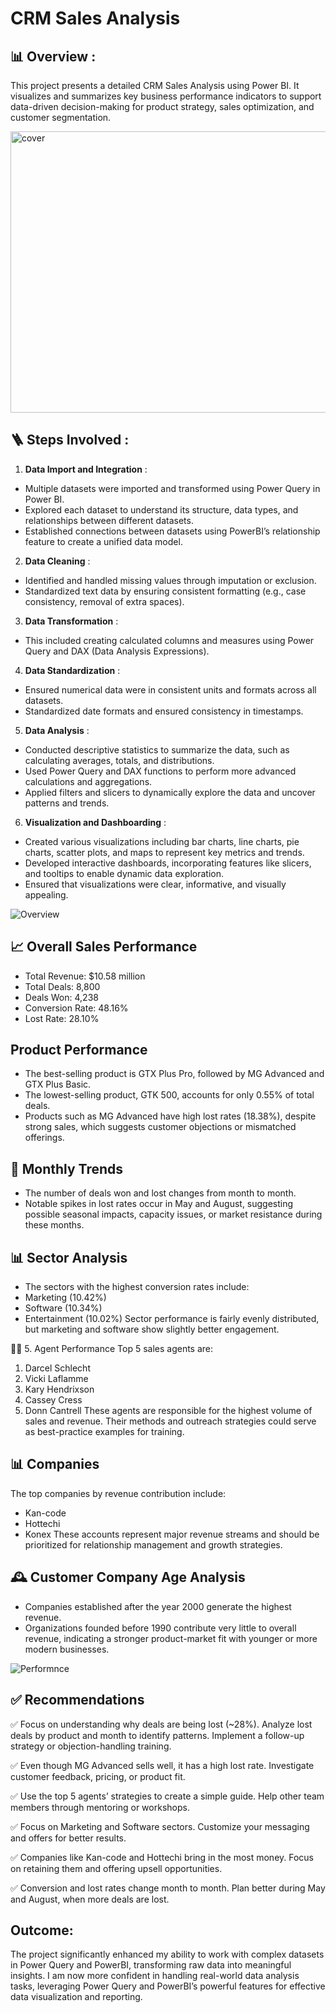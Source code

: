 # CRM Sales Analysis

## 📊 Overview :
This project presents a detailed CRM Sales Analysis using Power BI. It visualizes and summarizes key business performance indicators to support data-driven decision-making for product strategy, sales optimization, and customer segmentation.


[<img src="https://github.com/user-attachments/assets/b5abe187-5beb-4a89-aca7-93de72a92943" alt="cover" width="1000" height="450">](https://github.com/user-attachments/assets/b5abe187-5beb-4a89-aca7-93de72a92943)





## 🪜 Steps Involved :
1. **Data Import and Integration** :
- Multiple datasets were imported and transformed using Power Query in Power BI.
- Explored each dataset to understand its structure, data types, and relationships between different datasets.
- Established connections between datasets using PowerBI’s relationship feature to create a unified data model.
2. **Data Cleaning** :
- Identified and handled missing values through imputation or exclusion.
- Standardized text data by ensuring consistent formatting (e.g., case consistency, removal of extra spaces).
3. **Data Transformation** :
- This included creating calculated columns and measures using Power Query and DAX (Data Analysis Expressions).
4. **Data Standardization** :
- Ensured numerical data were in consistent units and formats across all datasets.
- Standardized date formats and ensured consistency in timestamps.
5. **Data Analysis** :
- Conducted descriptive statistics to summarize the data, such as calculating averages, totals, and distributions.
- Used Power Query and DAX functions to perform more advanced calculations and aggregations.
- Applied filters and slicers to dynamically explore the data and uncover patterns and trends.
6. **Visualization and Dashboarding** :
- Created various visualizations including bar charts, line charts, pie charts, scatter plots, and maps to represent key metrics and trends.
- Developed interactive dashboards, incorporating features like slicers, and tooltips to enable dynamic data exploration.
- Ensured that visualizations were clear, informative, and visually appealing.


![Overview](https://github.com/user-attachments/assets/cacdc1d3-731b-462e-8c60-614daea7ad2d)


## 📈 Overall Sales Performance

- Total Revenue: $10.58 million
- Total Deals: 8,800
- Deals Won: 4,238
- Conversion Rate: 48.16%
- Lost Rate: 28.10%

## Product Performance
- The best-selling product is GTX Plus Pro, followed by MG Advanced and GTX Plus Basic.
- The lowest-selling product, GTK 500, accounts for only 0.55% of total deals.
- Products such as MG Advanced have high lost rates (18.38%), despite strong sales, which suggests customer objections or mismatched offerings.

## 📆 Monthly Trends
- The number of deals won and lost changes from month to month.
- Notable spikes in lost rates occur in May and August, suggesting possible seasonal impacts, capacity issues, or market resistance during these months.

 ## 📊 Sector Analysis
- The sectors with the highest conversion rates include:
- Marketing (10.42%)
- Software (10.34%)
- Entertainment (10.02%)
Sector performance is fairly evenly distributed, but marketing and software show slightly better engagement.

🧑‍💼 5. Agent Performance
Top 5 sales agents are:

1. Darcel Schlecht
2. Vicki Laflamme
3. Kary Hendrixson
4. Cassey Cress
5. Donn Cantrell
These agents are responsible for the highest volume of sales and revenue. Their methods and outreach strategies could serve as best-practice examples for training.

## 📊 Companies
The top companies by revenue contribution include:

- Kan-code
- Hottechi
- Konex
These accounts represent major revenue streams and should be prioritized for relationship management and growth strategies.

## 🕰️ Customer Company Age Analysis
- Companies established after the year 2000 generate the highest revenue.
- Organizations founded before 1990 contribute very little to overall revenue, indicating a stronger product-market fit with younger or more modern businesses.

![Performnce](https://github.com/user-attachments/assets/212e39b9-f88b-4f51-9e80-430985719ffd)


## ✅ Recommendations

✅ Focus on understanding why deals are being lost (~28%). Analyze lost deals by product and month to identify patterns. Implement a follow-up strategy or objection-handling training.

✅ Even though MG Advanced sells well, it has a high lost rate. Investigate customer feedback, pricing, or product fit.

✅ Use the top 5 agents’ strategies to create a simple guide. Help other team members through mentoring or workshops.

✅ Focus on Marketing and Software sectors. Customize your messaging and offers for better results.

✅ Companies like Kan-code and Hottechi bring in the most money. Focus on retaining them and offering upsell opportunities.

✅ Conversion and lost rates change month to month. Plan better during May and August, when more deals are lost.




## Outcome:
The project significantly enhanced my ability to work with complex datasets in Power Query and PowerBI, transforming raw data into meaningful insights. I am now more confident in handling real-world data analysis tasks, leveraging Power Query and PowerBI’s powerful features for effective data visualization and reporting.
